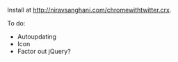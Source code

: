 Install at <http://niravsanghani.com/chromewithtwitter.crx>.

To do:

- Autoupdating
- Icon
- Factor out jQuery?